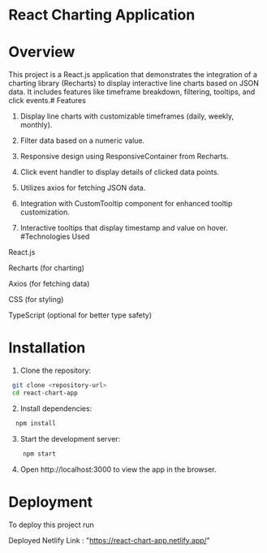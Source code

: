 
# React Charting Application
# Overview
This project is a React.js application that demonstrates the integration of a charting library (Recharts) to display interactive line charts based on JSON data. It includes features like timeframe breakdown, filtering, tooltips, and click events.# Features

1) Display line charts with customizable timeframes (daily, weekly, monthly).

2) Filter data based on a numeric value.

3) Responsive design using ResponsiveContainer from Recharts.
4) Click event handler to display details of clicked data points.
5) Utilizes axios for fetching JSON data.
6) Integration with CustomTooltip component for enhanced tooltip   customization.
7) Interactive tooltips that display timestamp and value on hover.
#Technologies Used

React.js

Recharts (for charting)

Axios (for fetching data)

CSS (for styling)

TypeScript (optional for better type safety)
# Installation

1) Clone the repository:

```bash
 git clone <repository-url>
 cd react-chart-app
```
2) Install dependencies:
```bash
  npm install
```

3) Start the development server:
```bash
    npm start
```

4) Open http://localhost:3000 to view the app in the browser.

# Deployment

To deploy this project run


Deployed Netlify Link : "https://react-chart-app.netlify.app/"
